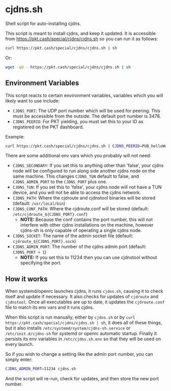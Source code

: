 # cjdns.sh

Shell script for auto-installing cjdns.

This script is meant to install cjdns, and keep it updated. It is accessible from https://pkt.cash/special/cjdns/cjdns.sh so you can run it as follows:

```bash
curl https://pkt.cash/special/cjdns/cjdns.sh | sh
```

Or:

```bash
wget -qO - https://pkt.cash/special/cjdns/cjdns.sh | sh
```

## Environment Variables

This script reacts to certain environment variables, variables which you will likely want to use include:

* `CJDNS_PORT`: The UDP port number which will be used for peering. This must be accessible from the outside. The default
port number is 3478.
* `CJDNS_PEERID`: For PKT yielding, you must set this to your ID as registered on the PKT dashboard.

Example:

```bash
curl https://pkt.cash/special/cjdns/cjdns.sh | CJDNS_PEERID=PUB_helloWorld sh
```

There are some additional env vars which you probably will not need:

* `CJDNS_SECONDARY`: If you set this to anything other than 'false', your cjdns node will be configured to run along side
another cjdns node on the same machine. This changes `CJDNS_TUN` default to false, and `CJDNS_ADMIN_PORT` to the
`CJDNS_PORT` plus one.
* `CJDNS_TUN`: If you set this to 'false', your cjdns node will not have a TUN device, and you will not be able to access the cjdns network.
* `CJDNS_PATH`: Where the cjdroute and cjdnstool binaries will be stored (default: `/usr/local/bin`)
* `CJDNS_CONF_PATH`: Where the cjdroute.conf will be stored (default: `/etc/cjdroute_${CJDNS_PORT}.conf`)
  * **NOTE:** Because the conf contains the port number, this will not interfere with other cjdns installations on the machine, however cjdns-sh is only capable of operating a single cjdns node.
* `CJDNS_SOCKET`: The name of the admin socket file (default: `cjdroute_${CJDNS_PORT}.sock`)
* `CJDNS_ADMIN_PORT`: The number of the cjdns admin port (default: `CJDNS_PORT + 1`)
  * **NOTE:** If you set this to 11234 then you can use cjdnstool without specifying the port.

## How it works
When systemd/openrc launches cjdns, it runs `cjdns.sh`, causing it to check itself and update if necessary.
It also checks for updates of `cjdroute` and `cjdnstool`. Once all executables are up to date, it updates the
`cjdroute.conf` file to match its env vars and it runs cjdns.

When this script is run manually, either by `cjdns.sh` or by `curl https://pkt.cash/special/cjdns/cjdns.sh | sh`,
it does all of these things, but it also installs `/etc/systemd/system/cjdns-sh.service` or `/etc/init.d/cjdns-sh`
for systemd or openrc automatic startup. Finally it persists its env variables in `/etc/cjdns.sh.env` so that
they will be used on every launch.

So if you wish to change a setting like the admin port number, you can simply enter:

```bash
CJDNS_ADMIN_PORT=11234 cjdns.sh
```

And the script will re-run, check for updates, and then store the new port number.